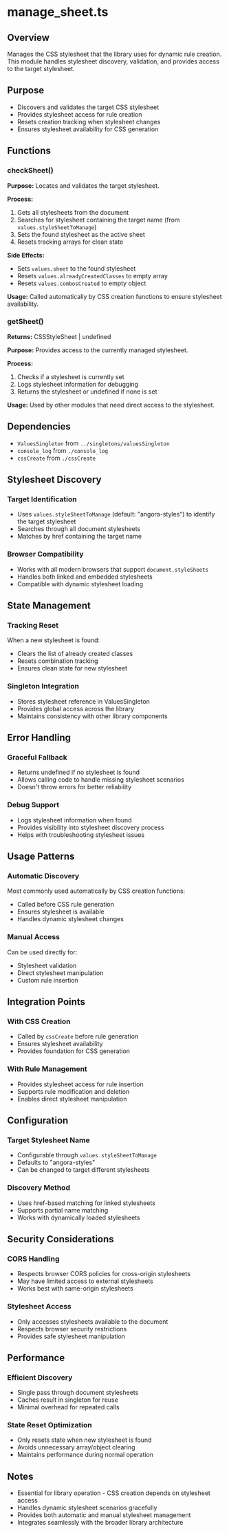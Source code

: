 # manage_sheet.ts

## Overview

Manages the CSS stylesheet that the library uses for dynamic rule creation. This module handles stylesheet discovery, validation, and provides access to the target stylesheet.

## Purpose

- Discovers and validates the target CSS stylesheet
- Provides stylesheet access for rule creation
- Resets creation tracking when stylesheet changes
- Ensures stylesheet availability for CSS generation

## Functions

### checkSheet()

**Purpose:** Locates and validates the target stylesheet.

**Process:**
1. Gets all stylesheets from the document
2. Searches for stylesheet containing the target name (from `values.styleSheetToManage`)
3. Sets the found stylesheet as the active sheet
4. Resets tracking arrays for clean state

**Side Effects:**
- Sets `values.sheet` to the found stylesheet
- Resets `values.alreadyCreatedClasses` to empty array
- Resets `values.combosCreated` to empty object

**Usage:** Called automatically by CSS creation functions to ensure stylesheet availability.

### getSheet()

**Returns:** CSSStyleSheet | undefined

**Purpose:** Provides access to the currently managed stylesheet.

**Process:**
1. Checks if a stylesheet is currently set
2. Logs stylesheet information for debugging
3. Returns the stylesheet or undefined if none is set

**Usage:** Used by other modules that need direct access to the stylesheet.

## Dependencies

- `ValuesSingleton` from `../singletons/valuesSingleton`
- `console_log` from `./console_log`
- `cssCreate` from `./cssCreate`

## Stylesheet Discovery

### Target Identification
- Uses `values.styleSheetToManage` (default: "angora-styles") to identify the target stylesheet
- Searches through all document stylesheets
- Matches by href containing the target name

### Browser Compatibility
- Works with all modern browsers that support `document.styleSheets`
- Handles both linked and embedded stylesheets
- Compatible with dynamic stylesheet loading

## State Management

### Tracking Reset
When a new stylesheet is found:
- Clears the list of already created classes
- Resets combination tracking
- Ensures clean state for new stylesheet

### Singleton Integration
- Stores stylesheet reference in ValuesSingleton
- Provides global access across the library
- Maintains consistency with other library components

## Error Handling

### Graceful Fallback
- Returns undefined if no stylesheet is found
- Allows calling code to handle missing stylesheet scenarios
- Doesn't throw errors for better reliability

### Debug Support
- Logs stylesheet information when found
- Provides visibility into stylesheet discovery process
- Helps with troubleshooting stylesheet issues

## Usage Patterns

### Automatic Discovery
Most commonly used automatically by CSS creation functions:
- Called before CSS rule generation
- Ensures stylesheet is available
- Handles dynamic stylesheet changes

### Manual Access
Can be used directly for:
- Stylesheet validation
- Direct stylesheet manipulation
- Custom rule insertion

## Integration Points

### With CSS Creation
- Called by `cssCreate` before rule generation
- Ensures stylesheet availability
- Provides foundation for CSS generation

### With Rule Management
- Provides stylesheet access for rule insertion
- Supports rule modification and deletion
- Enables direct stylesheet manipulation

## Configuration

### Target Stylesheet Name
- Configurable through `values.styleSheetToManage`
- Defaults to "angora-styles"
- Can be changed to target different stylesheets

### Discovery Method
- Uses href-based matching for linked stylesheets
- Supports partial name matching
- Works with dynamically loaded stylesheets

## Security Considerations

### CORS Handling
- Respects browser CORS policies for cross-origin stylesheets
- May have limited access to external stylesheets
- Works best with same-origin stylesheets

### Stylesheet Access
- Only accesses stylesheets available to the document
- Respects browser security restrictions
- Provides safe stylesheet manipulation

## Performance

### Efficient Discovery
- Single pass through document stylesheets
- Caches result in singleton for reuse
- Minimal overhead for repeated calls

### State Reset Optimization
- Only resets state when new stylesheet is found
- Avoids unnecessary array/object clearing
- Maintains performance during normal operation

## Notes

- Essential for library operation - CSS creation depends on stylesheet access
- Handles dynamic stylesheet scenarios gracefully
- Provides both automatic and manual stylesheet management
- Integrates seamlessly with the broader library architecture
